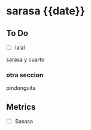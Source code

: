 # sarasa {{date}}

## To Do


- [ ] lalal

sarasa y cuarto


### otra seccion
pindonguita

## Metrics
- [ ] Sasasa
